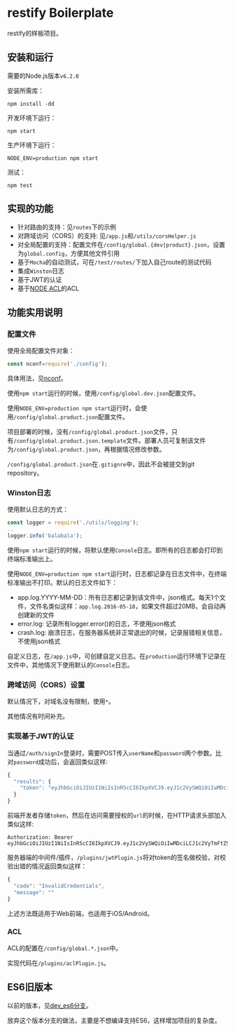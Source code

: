 # restify Boilerplate

restify的样板项目。

## 安装和运行

需要的Node.js版本`v6.2.0`

安装所需库：

```
npm install -dd
```

开发环境下运行：

```
npm start
```

生产环境下运行：

```
NODE_ENV=production npm start
```

测试：

```
npm test
```

## 实现的功能

* 针对路由的支持：见`routes`下的示例
* 对跨域访问（CORS）的支持: 见`/app.js`和`/utils/corsHelper.js`
* 对全局配置的支持：配置文件在`/config/global.{dev|product}.json`，设置为`global.config`，方便其他文件引用
* 基于`Mocha`的自动测试，可在`/test/routes/`下加入自己route的测试代码
* 集成`Winston`日志
* 基于JWT的认证
* 基于[NODE ACL](https://github.com/OptimalBits/node_acl)的ACL

## 功能实用说明

### 配置文件

使用全局配置文件对象：

```javascript
const nconf=require('./config');
```

具体用法，见[nconf](https://github.com/indexzero/nconf)。

使用`npm start`运行的时候，使用`/config/global.dev.json`配置文件。

使用`NODE_ENV=production npm start`运行时，会使用`/config/global.product.json`配置文件。

项目部署的时候，没有`/config/global.product.json`文件，只有`/config/global.product.json.template`文件。部署人员可复制该文件为`/config/global.product.json`，再根据情况修改参数。

`/config/global.product.json`在`.gitignre`中，因此不会被提交到git repository。

### Winston日志

使用默认日志的方式：

```javascript
const logger = require('./utils/logging');
..
logger.info('balabala');
```

使用`npm start`运行的时候，将默认使用`Console`日志。即所有的日志都会打印到终端标准输出上。

使用`NODE_ENV=production npm start`运行时，日志都记录在日志文件中，在终端标准输出不打印。默认的日志文件如下：

 * app.log.YYYY-MM-DD：所有日志都记录到该文件中，json格式。每天1个文件，文件名类似这样：`app.log.2016-05-18`，如果文件超过20MB，会自动再创建新的文件
 * error.log: 记录所有logger.error()的日志，不使用json格式
 * crash.log: 崩溃日志，在服务器系统非正常退出的时候，记录报错相关信息，不使用json格式

自定义日志，在`/app.js`中，可创建自定义日志。在`production`运行环境下记录在文件中，其他情况下使用默认的`Console`日志。

### 跨域访问（CORS）设置

默认情况下，对域名没有限制，使用`*`。

其他情况有时间补充。

### 实现基于JWT的认证

当通过`/auth/signIn`登录时，需要POST传入`userName`和`password`两个参数。比对`password`成功后，会返回类似这样:

```javascript
{
  "results": {
    "token": "eyJhbGciOiJIUzI1NiIsInR5cCI6IkpXVCJ9.eyJ1c2VySWQiOiIwMDciLCJ1c2VyTmFtZSI6InpoYW5nc2FuIiwiaWF0IjoxNDYzNjUzMDM2fQ.3BPAitFhEG4NzEuf62Af8mmy2f83VrhlmELvuxiBN70"
  }
}
```

前端开发者存储`token`，然后在访问需要授权的`url`的时候，在HTTP请求头部加入类似这样:

```
Authorization: Bearer eyJhbGciOiJIUzI1NiIsInR5cCI6IkpXVCJ9.eyJ1c2VySWQiOiIwMDciLCJ1c2VyTmFtZSI6InpoYW5nc2FuIiwiaWF0IjoxNDYzNjUzMDM2fQ.3BPAitFhEG4NzEuf62Af8mmy2f83VrhlmELvuxiBN70
```
服务器端的中间件/插件，`/plugins/jwtPlugin.js`将对token的签名做校验，对校验出错的情况返回类似这样：

```javascript
{
  "code": "InvalidCredentials",
  "message": ""
}
```

上述方法既适用于Web前端，也适用于iOS/Android。

### ACL

ACL的配置在`/config/global.*.json`中。

实现代码在`/plugins/aclPlugin.js`。

## ES6旧版本

以前的版本，见[dev_es6分支](https://github.com/MarshalW/restify-boilerplate/tree/dev_es6)。

放弃这个版本分支的做法，主要是不想编译支持ES6，这样增加项目的复杂度。
